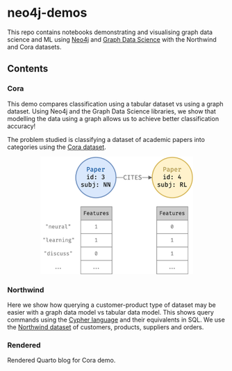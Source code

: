 # neo4j-demos
This repo contains notebooks demonstrating and visualising graph data science and ML using [Neo4j](https://neo4j.com/) and [Graph Data Science](https://neo4j.com/docs/graph-data-science/current/introduction/) with the Northwind and Cora datasets.

## Contents

### Cora

This demo compares classification using a tabular dataset vs using a graph dataset. Using Neo4j and the Graph Data Science libraries, we show that modelling the data using a graph allows us to achieve better classification accuracy!

The problem studied is classifying a dataset of academic papers into categories using the [Cora dataset](https://paperswithcode.com/dataset/cora).

<p align="center" width="100%">
    <img src="cora/assets/cora_overview.png" width="70%"/>
</p>

### Northwind

Here we show how querying a customer-product type of dataset may be easier with a graph data model vs tabular data model. This shows query commands using the [Cypher language](https://neo4j.com/docs/getting-started/current/cypher-intro/) and their equivalents in SQL. We use the [Northwind dataset](https://guides.neo4j.com/northwind/index.html) of customers, products, suppliers and orders.

### Rendered

Rendered Quarto blog for Cora demo.